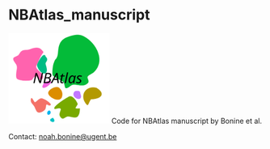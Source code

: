 # NBAtlas_manuscript
<img src="https://github.com/VIBTOBIlab/NBAtlas_manuscript/blob/main/NBAtlas_Logo_Noah_v1.svg" width="200">
Code for NBAtlas manuscript by Bonine et al.

Contact: noah.bonine@ugent.be
